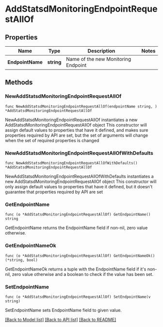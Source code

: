 # AddStatsdMonitoringEndpointRequestAllOf

## Properties

Name | Type | Description | Notes
------------ | ------------- | ------------- | -------------
**EndpointName** | **string** | Name of the new Monitoring Endpoint | 

## Methods

### NewAddStatsdMonitoringEndpointRequestAllOf

`func NewAddStatsdMonitoringEndpointRequestAllOf(endpointName string, ) *AddStatsdMonitoringEndpointRequestAllOf`

NewAddStatsdMonitoringEndpointRequestAllOf instantiates a new AddStatsdMonitoringEndpointRequestAllOf object
This constructor will assign default values to properties that have it defined,
and makes sure properties required by API are set, but the set of arguments
will change when the set of required properties is changed

### NewAddStatsdMonitoringEndpointRequestAllOfWithDefaults

`func NewAddStatsdMonitoringEndpointRequestAllOfWithDefaults() *AddStatsdMonitoringEndpointRequestAllOf`

NewAddStatsdMonitoringEndpointRequestAllOfWithDefaults instantiates a new AddStatsdMonitoringEndpointRequestAllOf object
This constructor will only assign default values to properties that have it defined,
but it doesn't guarantee that properties required by API are set

### GetEndpointName

`func (o *AddStatsdMonitoringEndpointRequestAllOf) GetEndpointName() string`

GetEndpointName returns the EndpointName field if non-nil, zero value otherwise.

### GetEndpointNameOk

`func (o *AddStatsdMonitoringEndpointRequestAllOf) GetEndpointNameOk() (*string, bool)`

GetEndpointNameOk returns a tuple with the EndpointName field if it's non-nil, zero value otherwise
and a boolean to check if the value has been set.

### SetEndpointName

`func (o *AddStatsdMonitoringEndpointRequestAllOf) SetEndpointName(v string)`

SetEndpointName sets EndpointName field to given value.



[[Back to Model list]](../README.md#documentation-for-models) [[Back to API list]](../README.md#documentation-for-api-endpoints) [[Back to README]](../README.md)


